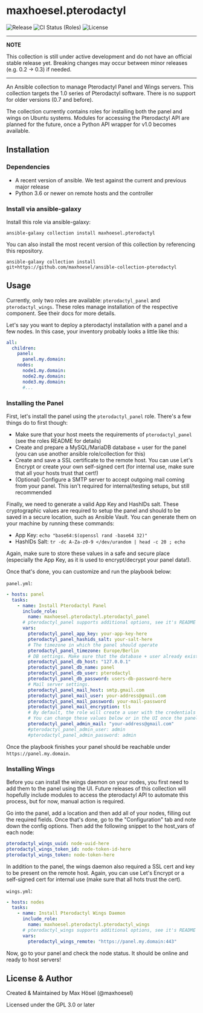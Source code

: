 # maxhoesel.pterodactyl

![Release](https://img.shields.io/github/v/release/maxhoesel/ansible-collection-pterodactyl)
![CI Status (Roles)](https://img.shields.io/github/workflow/status/maxhoesel/ansible-collection-pterodactyl/CI%20Roles/main)
![License](https://img.shields.io/github/license/maxhoesel/ansible-collection-pterodactyl)

---
**NOTE**

This collection is still under active development and do not have an official stable release yet.
Breaking changes may occur between minor releases (e.g. 0.2 -> 0.3) if needed.

---

An Ansible collection to manage Pterodactyl Panel and Wings servers. This collection targets the 1.0
series of Pterodactyl software. There is no support for older versions (0.7 and before).

The collection currently contains roles for installing both the panel and wings on Ubuntu systems.
Modules for accessing the Pterodactyl API are planned for the future, once a Python API wrapper
for v1.0 becomes available.

## Installation

### Dependencies

- A recent version of ansible. We test against the current and previous major release
- Python 3.6 or newer on remote hosts and the controller

### Install via ansible-galaxy

Install this role via ansible-galaxy:

`ansible-galaxy collection install maxhoesel.pterodactyl`

You can also install the most recent version of this collection by referencing this repository.

`ansible-galaxy collection install git+https://github.com/maxhoesel/ansible-collection-pterodactyl`

## Usage

Currently, only two roles are available: `pterodactyl_panel` and `pterodactyl_wings`.
These roles manage installation of the respective component. See their docs for more details.

Let's say you want to deploy a pterodactyl installation with a panel and a few nodes.
In this case, your inventory probably looks a little like this:

```yaml
all:
  children:
    panel:
      panel.my.domain:
    nodes:
      node1.my.domain:
      node2.my.domain:
      node3.my.domain:
      #...
```

### Installing the Panel

First, let's install the panel using the `pterodactyl_panel` role. There's a few things do to first though:

- Make sure that your host meets the requirements of `pterodactyl_panel` (see the roles README for details)
- Create and prepare a MySQL/MariaDB database + user for the panel (you can use another ansible role/collection for this)
- Create and save a SSL certificate to the remote host. You can use Let's Encrypt or create your own self-signed cert (for internal use, make sure that all your hosts trust that cert!)
- (Optional) Configure a SMTP server to accept outgoing mail coming from your panel. This isn't required for internal/testing setups, but still recommended

Finally, we need to generate a valid App Key and HashIDs salt. These cryptographic values are required to setup the panel and should
to be saved in a secure location, such as Ansible Vault. You can generate them on your machine by running these commands:

- App Key: `echo "base64:$(openssl rand -base64 32)"`
- HashIDs Salt: `tr -dc A-Za-z0-9 </dev/urandom | head -c 20 ; echo`

Again, make sure to store these values in a safe and secure place (especially the App Key, as it is used to encrypt/decrypt your panel data!).

Once that's done, you can customize and run the playbook below:

`panel.yml`:
```yaml
- hosts: panel
  tasks:
    - name: Install Pterodactyl Panel
      include_role:
        name: maxhoesel.pterodactyl.pterodactyl_panel
      # pterodactyl_panel supports additional options, see it's README for more details.
      vars:
        pterodactyl_panel_app_key: your-app-key-here
        pterodactyl_panel_hashids_salt: your-salt-here
        # The timezone in which the panel should operate
        pterodactyl_panel_timezone: Europe/Berlin
        # DB settings. Make sure that the database + user already exist and are accessible
        pterodactyl_panel_db_host: "127.0.0.1"
        pterodactyl_panel_db_name: panel
        pterodactyl_panel_db_user: pterodactyl
        pterodactyl_panel_db_password: users-db-password-here
        # Mail server settings.
        pterodactyl_panel_mail_host: smtp.gmail.com
        pterodactyl_panel_mail_user: your-address@gmail.com
        pterodactyl_panel_mail_password: your-mail-password
        pterodactyl_panel_mail_encryption: tls
        # By default, the role will create a user with the credentials admin/admin.
        # You can change these values below or in the UI once the panel is up and running
        pterodactyl_panel_admin_mail: "your-address@gmail.com"
        #pterodactyl_panel_admin_user: admin
        #pterodactyl_panel_admin_password: admin
```

Once the playbook finishes your panel should be reachable under `https://panel.my.domain`.

### Installing Wings

Before you can install the wings daemon on your nodes, you first need to add them to the panel using the UI.
Future releases of this collection will hopefully include modules to access the pterodactyl API to automate this process,
but for now, manual action is required.

Go into the panel, add a location and then add all of your nodes, filling out the required fields.
Once that's done, go to the "Configuration" tab and note down the config options.
Then add the following snippet to the host_vars of each node:

```yaml
pterodactyl_wings_uuid: node-uuid-here
pterodactyl_wings_token_id: node-token-id-here
pterodactyl_wings_token: node-token-here
```

In addition to the panel, the wings daemon also required a SSL cert and key to be present on the remote host.
Again, you can use Let's Encrypt or a self-signed cert for internal use (make sure that all hots trust the cert).

`wings.yml`:
```yaml
- hosts: nodes
  tasks:
    - name: Install Pterodactyl Wings Daemon
      include_role:
        name: maxhoesel.pterodactyl.pterodactyl_wings
      # pterodactyl_wings supports additional options, see it's README for more details.
      vars:
        pterodactyl_wings_remote: "https://panel.my.domain:443"
```

Now, go to your panel and check the node status. It should be online and ready to host servers!

## License & Author

Created & Maintained by Max Hösel (@maxhoesel)

Licensed under the GPL 3.0 or later

